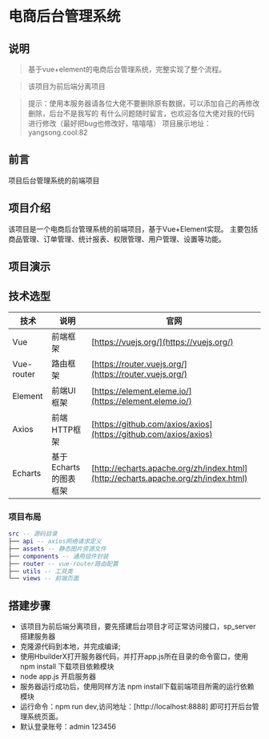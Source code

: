 # 电商后台管理系统

## 说明

> 基于vue+element的电商后台管理系统，完整实现了整个流程。

> 该项目为前后端分离项目

> 提示：使用本服务器请各位大佬不要删除原有数据，可以添加自己的再修改删除，后台不是我写的
   有什么问题随时留言，也欢迎各位大佬对我的代码进行修改（最好把bug也修改好，嘻嘻嘻）
   项目展示地址：yangsong.cool:82 

## 前言

项目后台管理系统的前端项目


## 项目介绍

该项目是一个电商后台管理系统的前端项目，基于Vue+Element实现。
主要包括商品管理、订单管理、统计报表、权限管理、用户管理、设置等功能。

## 项目演示



## 技术选型

| 技术       | 说明                  | 官网                                                         |
| ---------- | --------------------- | ------------------------------------------------------------ |
| Vue        | 前端框架              | [https://vuejs.org/](https://vuejs.org/)                     |
| Vue-router | 路由框架              | [https://router.vuejs.org/](https://router.vuejs.org/)       |
| Element    | 前端UI框架            | [https://element.eleme.io/](https://element.eleme.io/)       |
| Axios      | 前端HTTP框架          | [https://github.com/axios/axios](https://github.com/axios/axios) |
| Echarts   | 基于Echarts的图表框架 | [http://echarts.apache.org/zh/index.html](http://echarts.apache.org/zh/index.html)         |

### 项目布局

``` lua
src -- 源码目录
├── api -- axios网络请求定义
├── assets -- 静态图片资源文件
├── components -- 通用组件封装
├── router -- vue-router路由配置
├── utils -- 工具类
└── views -- 前端页面
```

## 搭建步骤

- 该项目为前后端分离项目，要先搭建后台项目才可正常访问接口，sp_server搭建服务器
- 克隆源代码到本地，并完成编译;
- 使用HbuilderX打开服务器代码，并打开app.js所在目录的命令窗口，使用npm install 下载项目依赖模块
- node app.js 开启服务器
- 服务器运行成功后，使用同样方法 npm install下载前端项目所需的运行依赖模块
- 运行命令：npm run dev,访问地址：[http://localhost:8888] 即可打开后台管理系统页面。
- 默认登录账号：admin 123456

## 

